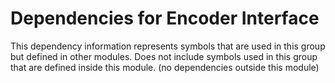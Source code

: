 
# Dependencies for Encoder Interface
This dependency information represents symbols that are used in this group but defined in other modules.  Does not include symbols used in this group that are defined inside this module.
(no dependencies outside this module)
